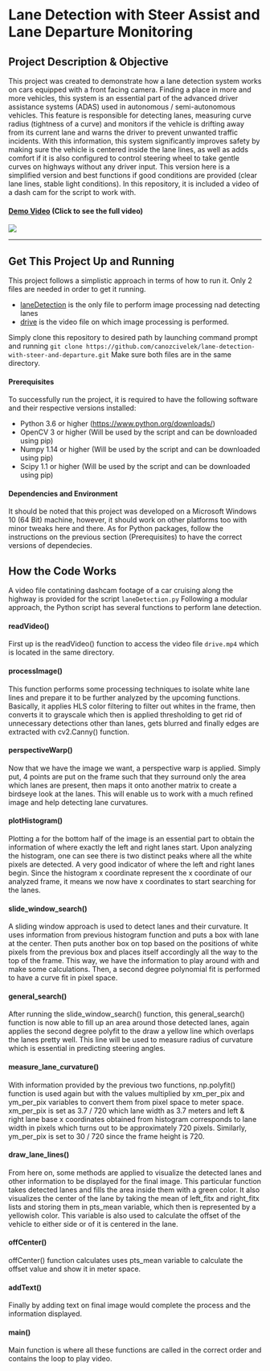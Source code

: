 # Lane Detection with Steer Assist and Lane Departure Monitoring

## Project Description & Objective
This project was created to demonstrate how a lane detection system works on cars equipped with a front facing camera.
Finding a place in more and more vehicles, this system is an essential part of the advanced driver assistance systems (ADAS) used in
autonomous / semi-autonomous vehicles. This feature is responsible for detecting lanes, measuring curve radius (tightness of a curve) and 
monitors if the vehicle is drifting away from its current lane and warns the driver to prevent unwanted traffic incidents. With this 
information, this system significantly improves safety by making sure the vehicle is centered inside the lane lines, as well as adds comfort if it is also configured to control steering wheel to take gentle curves on highways without any driver input. This version here is a simplified version and best functions if good conditions are provided (clear lane lines, stable light conditions). In this repository, it is included a video of a dash cam for the script to work with.

#### [**Demo Video**](https://youtu.be/R9Ee8Zcqax0) (Click to see the full video)

![](https://imgur.com/CujBKoY.gif)

---

## Get This Project Up and Running

This project follows a simplistic approach in terms of how to run it. Only 2 files are needed in order to get it running.
* [laneDetection](laneDetection) is the only file to perform image processing nad detecting lanes
* [drive](drive) is the video file on which image processing is performed.

Simply clone this repository to desired path by launching command prompt and running
```git clone https://github.com/canozcivelek/lane-detection-with-steer-and-departure.git```
Make sure both files are in the same directory.

#### Prerequisites
To successfully run the project, it is required to have the following software and their respective versions installed:
* Python 3.6 or higher (https://www.python.org/downloads/)
* OpenCV 3 or higher (Will be used by the script and can be downloaded using pip)
* Numpy 1.14 or higher (Will be used by the script and can be downloaded using pip)
* Scipy 1.1 or higher (Will be used by the script and can be downloaded using pip)

#### Dependencies and Environment
It should be noted that this project was developed on a Microsoft Windows 10 (64 Bit) machine, however, it should work on other platforms too with minor tweaks here and there. As for Python packages, follow the instructions on the previous section (Prerequisites) to have the correct versions of dependecies.


## How the Code Works 
A video file contatining dashcam footage of a car cruising along the highway is provided for the script ```laneDetection.py```
Following a modular approach, the Python script has several functions to perform lane detection.

#### readVideo()
First up is the readVideo() function to access the video file ```drive.mp4``` which is located in the same directory.

#### processImage()
This function performs some processing techniques to isolate white lane lines and prepare it to be further analyzed by the upcoming functions. Basically, it applies HLS color filtering to filter out whites in the frame, then converts it to grayscale which then 
is applied thresholding to get rid of unnecessary detections other than lanes, gets blurred and finally edges are extracted with cv2.Canny() function.

#### perspectiveWarp()
Now that we have the image we want, a perspective warp is applied. Simply put, 4 points are put on the frame such that they surround only the area which lanes are present, then maps it onto another matrix to create a birdseye look at the lanes. This will enable us to work with a much refined image and help detecting lane curvatures.

#### plotHistogram()
Plotting a for the bottom half of the image is an essential part to obtain the information of where exactly the left and right lanes start. Upon analyzing the histogram, one can see there is two distinct peaks where all the white pixels are detected. A very good indicator of where the left and right lanes begin. Since the histogram x coordinate represent the x coordinate of our analyzed frame, it means we now have x coordinates to start searching for the lanes.

#### slide_window_search()
A sliding window approach is used to detect lanes and their curvature. It uses information from previous histogram function and puts a box with lane at the center. Then puts another box on top based on the positions of white pixels from the previous box and places itself accordingly all the way to the top of the frame. This way, we have the information to play around with and make some calculations. Then, a second degree polynomial fit is performed to have a curve fit in pixel space.

#### general_search()
After running the slide_window_search() function, this general_search() function is now able to fill up an area around those detected lanes, again applies the second degree polyfit to the draw a yellow line which overlaps the lanes pretty well. This line will be used to measure radius of curvature which is essential in predicting steering angles.

#### measure_lane_curvature()
With information provided by the previous two functions, np.polyfit() function is used again but with the values multiplied by xm_per_pix and ym_per_pix variables to convert them from pixel space to meter space. xm_per_pix is set as 3.7 / 720 which lane width as 3.7 meters and left & right lane base x coordinates obtained from histogram corresponds to lane width in pixels which turns out to be approximately 720 pixels. Similarly, ym_per_pix is set to 30 / 720 since the frame height is 720.

#### draw_lane_lines()
From here on, some methods are applied to visualize the detected lanes and other information to be displayed for the final image. This particular function takes detected lanes and fills the area inside them with a green color. It also visualizes the center of the lane by taking the mean of left_fitx and right_fitx lists and storing them in pts_mean variable, which then is represented by a yellowish color. This variable is also used to calculate the offset of the vehicle to either side or of it is centered in the lane.

#### offCenter()
offCenter() function calculates uses pts_mean variable to calculate the offset value and show it in meter space.

#### addText()
Finally by adding text on final image would complete the process and the information displayed.

#### main()
Main function is where all these functions are called in the correct order and contains the loop to play video.













